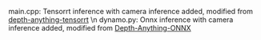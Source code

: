 main.cpp: Tensorrt inference with camera inference added, modified from [depth-anything-tensorrt](https://github.com/spacewalk01/depth-anything-tensorrt) \n
dynamo.py: Onnx inference with camera inference added, modified from [Depth-Anything-ONNX](https://github.com/fabio-sim/Depth-Anything-ONNX/tree/main)

